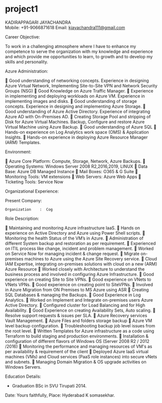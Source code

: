 # project1
KADIRAPPAGARI  JAYACHANDRA                                                                                                              
 Mobile: +91-9066871618
 Email: kjayachandra111@gmail.com



Career Objective:
			
To work in a challenging atmosphere where I have to enhance my competence to serve the organization with my knowledge and experience and which provide me opportunities to learn, to growth and to develop my skills and personality.

Azure Administration:

	Good understanding of networking concepts. Experience in designing Azure Virtual Network, Implementing Site-to-Site VPN and Network Security Groups (NSG)
	Good Knowledge on Azure Traffic Manager.
	Experience in implementing and deploying workloads on Azure VM. Experience in implementing images and disks.
	Good understanding of storage concepts. Experience in designing and implementing Azure Storage.
	Good understanding of Azure Active Directory. Experience of integrating Azure AD with On-Premises AD.
	Creating Storage Pool and stripping of Disk for Azure Virtual Machines. Backup, Configure and restore Azure Virtual Machine using Azure Backup.
	Good understanding of Azure SQL
	Hands-on experience on Log Analytics work space (OMS) & Application Insights.
	Hands-on experience in deploying Azure Resource Manager (ARM) Templates.

Environment:

	Azure Core Platform: Compute, Storage, Network, Azure Backups.
	Operating Systems: Windows Server 2008 R2,2016,2019, LINUX
	Data Base: Azure DB Managed Instance
	Mail Boxes: O365 & G Suite
	Monitoring Tools: VM extensions
	Web Servers: Azure Web Apps
	Ticketing Tools: Service Now

Organizational Experience:

Present Company:

    Organization	:  Cog



Role Description:

	Maintaining and monitoring Azure infrastructure IaaS.
	Hands on experience on Active Directory and Azure using Power Shell scripts.
	Monitoring the health Status of the VM’s in Azure.
	Administration of different System backup and restoration as per requirement.
	Experienced on ITIL process like change, incident and problem management.
	Worked on Service Now for managing incident & change request.
	Migrate on-premises machines to Azure using the Azure Site Recovery service.
	Cloud IAM Expertise, integrating on-premises solutions with cloud on a new (ARM) Azure Resource
	Worked closely with Architecture to understand the business process and involved in configuring Azure Infrastructure.
	Good experience on creating Site to Site VPNs.
	Good experience on VNets to VNets VPNs.
	Good experience on creating point to SiteVPNs.
	Involved in Azure Migration from ON Premises to MS Azure using ASR
	Creating SQL Databases & managing the Backups.
	Good Experience in Log Analytics.
	Worked on Implement and Integrate on-premises users Azure Active Directory.
	Configured cluster for Load Balancing and for High Availability.
	Good Experience on creating Availability Sets, Auto scaling.
	Resolve support requests & issues per SLA.
	Azure Recovery services Vault Management.
	Azure Files and folders storage backup
	Azure VM level backup configuration.
	Troubleshooting backup job level issues from the root level.
	Written Templates for Azure infrastructure as a code using Terraform to build staging and production environments.
	Installation & configuration of different flavors of Windows OS (Server 2008 R2 / 2012 /2016)
	Monitoring the performance and managing resources of VM's as per availability & requirement of the client
	Deployed Azure IaaS virtual machines (VMs) and Cloud services (PaaS role instances) into secure vNets and subnets.
	Managing Domain Migration & OS upgrade activities on Windows Servers.




Education Details:

*	Graduation BSc in SVU Tirupati 2014.


Date:                                                                                       Yours faithfully,                                                                                       Place: Hyderabad                                                                      K somasekhar.

